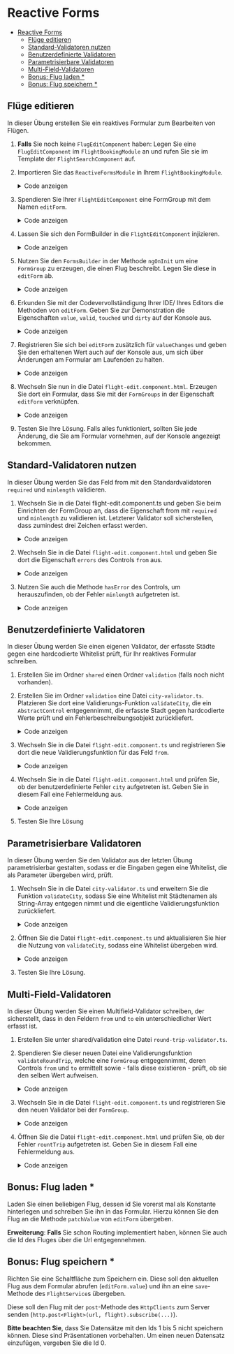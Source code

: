 # Reactive Forms

- [Reactive Forms](#reactive-forms)
    - [Flüge editieren](#fl%C3%BCge-editieren)
    - [Standard-Validatoren nutzen](#standard-validatoren-nutzen)
    - [Benutzerdefinierte Validatoren](#benutzerdefinierte-validatoren)
    - [Parametrisierbare Validatoren](#parametrisierbare-validatoren)
    - [Multi-Field-Validatoren](#multi-field-validatoren)
    - [Bonus: Flug laden *](#bonus-flug-laden)
    - [Bonus: Flug speichern *](#bonus-flug-speichern)

## Flüge editieren

In dieser Übung erstellen Sie ein reaktives Formular zum Bearbeiten von Flügen.

1. **Falls** Sie noch keine ``FlugEditComponent`` haben: Legen Sie eine ``FlugEditComponent`` im ``FlightBookingModule`` an und rufen Sie sie im Template der ``FlightSearchComponent`` auf.

2. Importieren Sie das ``ReactiveFormsModule`` in Ihrem ``FlightBookingModule``.

    <details>
    <summary>Code anzeigen</summary>
    <p>

    ```typescript
    [...]
    import { ReactiveFormsModule } from '@angular/forms';
    [...]

    @NgModule({
        [...]
        imports: [
            [...]
            ReactiveFormsModule
        ],
        [...]
    })
    export class FlightBookingModule {
    }
    ```
    
    </p>
    </details>

3. Spendieren Sie Ihrer ``FlightEditComponent`` eine FormGroup mit dem Namen ``editForm``.

    <details>
    <summary>Code anzeigen</summary>
    <p>
    
    ```typescript

    [...]
    import {FormGroup} from '@angular/forms';

    @Component({[...]})
    export class FlightEditComponent implements OnInit {

        editForm: FormGroup;
    
        [...]
    }
    ```
    
    </p>
    </details>


4. Lassen Sie sich den FormBuilder in die ``FlightEditComponent`` injizieren.

    <details>
    <summary>Code anzeigen</summary>
    <p>
    
    ```typescript
    import {[...], FormBuilder} from '@angular/forms';

    @Component({
        [...]
    })
    export class FlightEditComponent implements OnInit {
        [...]  
        constructor(private fb: FormBuilder) {
        }
        [...]
    }
    ```
    
    </p>
    </details>


5. Nutzen Sie den ``FormsBuilder`` in der Methode ``ngOnInit`` um eine ``FormGroup`` zu erzeugen, die einen Flug beschreibt. Legen Sie diese in ``editForm`` ab.

    <details>
    <summary>Code anzeigen</summary>
    <p>
    
    ```typescript

    export class FlightEditComponent implements OnInit {
        [...]  
        ngOnInit() {
            this.editForm = this.fb.group({
                id:   [1],
                from: [],
                to:   [],
                date: []
            });
        }
        [...]
    }
    ```
    
    </p>
    </details>


6. Erkunden Sie mit der Codevervollständigung Ihrer IDE/ Ihres Editors die Methoden von ``editForm``. Geben Sie zur Demonstration die Eigenschaften ``value``, ``valid``, ``touched`` und ``dirty`` auf der Konsole aus. 
    
    <details>
    <summary>Code anzeigen</summary>
    <p>

    ```typescript

    export class FlightEditComponent implements OnInit {
        [...]  
        ngOnInit() {
            [...]
            console.log(this.editForm.value);
            console.log(this.editForm.valid);
            console.log(this.editForm.touched);
            console.log(this.editForm.dirty);
        }
        [...]
    }
    ```

    </p>
    </details>

7. Registrieren Sie sich bei ``editForm`` zusätzlich für ``valueChanges`` und geben Sie den erhaltenen Wert auch auf der Konsole aus, um sich über Änderungen am Formular am Laufenden zu halten.

    <details>
    <summary>Code anzeigen</summary>
    <p>

    ```typescript

    export class FlightEditComponent implements OnInit {
    [...]  
        ngOnInit() {
            [...]
            this.editForm.valueChanges.subscribe(v => {
                console.debug('changes', v);
            });
        }
    [...]
    }
    ```

    </p>
    </details>
    
8. Wechseln Sie nun in die Datei ``flight-edit.component.html``. Erzeugen Sie dort ein Formular, dass Sie mit der ``FormGroups`` in der Eigenschaft ``editForm`` verknüpfen.

    <details>
    <summary>Code anzeigen</summary>
    <p>

    ```html
    <form [formGroup]="editForm">
        <div class="form-group">
            <label>Id:</label>
            <input formControlName="id" class="form-control">
        </div>

        <div class="form-group">
            <label>Date:</label>
            <input formControlName="date" class="form-control">
        </div>

        <div class="form-group">
            <label>From:</label>
            <input formControlName="from" class="form-control">
        </div>

        <div class="form-group">
            <label>To:</label>
            <input formControlName="to" class="form-control">
        </div>

        <div class="form-group">
            <button (click)="save()" class="btn btn-default">Save</button>
        </div>

    </form>
    ```

    </p>
    </details>

9. Testen Sie Ihre Lösung. Falls alles funktioniert, sollten Sie jede Änderung, die Sie am Formular vornehmen, auf der Konsole angezeigt bekommen.

## Standard-Validatoren nutzen

In dieser Übung werden Sie das Feld from mit den Standardvalidatoren ``required`` und ``minlength`` validieren.

1. Wechseln Sie in die Datei flight-edit.component.ts und geben Sie beim Einrichten der FormGroup an, dass die Eigenschaft from mit ``required`` und ``minlength`` zu validieren ist. Letzterer Validator soll sicherstellen, dass zumindest drei Zeichen erfasst werden.

    <details>
    <summary>Code anzeigen</summary>
    <p>

    ```typescript		
    [...]
    ngOnInit(): void {
        this.editForm = this.fb.group({
            id:   [1],
            from: [null, [Validators.required, Validators.minLength(3)]],
            to:   [null],
            date: [null]
        });

    }
    [...]		
    ```	

    </p>
    </details>

2. Wechseln Sie in die Datei ``flight-edit.component.html`` und geben Sie dort die Eigenschaft ``errors`` des Controls ``from`` aus.
 
    <details>
    <summary>Code anzeigen</summary>
    <p>

    ```TypeScript
    <input  formControlName="from">		
    [...]           
    errors: {{editForm.controls['from'].errors | json}}	
    ```

    </p>
    </details> 
 
3. Nutzen Sie auch die Methode ``hasError`` des Controls, um herauszufinden, ob der Fehler ``minlength`` aufgetreten ist.

    <details>
    <summary>Code anzeigen</summary>
    <p>

    ```TypeScript
    <input  formControlName="from" [...] >		
    [...]
    <div class="text-danger" *ngIf="editForm.controls['from'].hasError('minlength')">		
        ...minlength...
    </div>		
    ```

    </p>
    </details>

## Benutzerdefinierte Validatoren

In dieser Übung werden Sie einen eigenen Validator, der erfasste Städte gegen eine hardcodierte Whitelist prüft, für Ihr reaktives Formular schreiben. 

1. Erstellen Sie im Ordner ``shared`` einen Ordner ``validation`` (falls noch nicht vorhanden). 

2. Erstellen Sie im Ordner ``validation`` eine Datei ``city-validator.ts``. Platzieren Sie dort eine Validierungs-Funktion ``validateCity``, die ein ``AbstractControl`` entgegennimmt, die erfasste Stadt gegen hardcodierte Werte prüft und ein Fehlerbeschreibungsobjekt zurückliefert.

    <details>
    <summary>Code anzeigen</summary>
    <p>

    ```typescript
    import {AbstractControl, ValidationErrors} from '@angular/forms';

    export function validateCity(c: AbstractControl) {
        const validCities: string[] = ['Vienna', 'Cologne', 'Bern'];
        if (c.value && validCities.indexOf(c.value) === -1) {
            return {
                city: {
                    actualValue: c.value,
                    validCities: validCities
                }
            }
        }
        return null;
    }
    ```

    </p>
    </details>

3. Wechseln Sie in die Datei ``flight-edit.component.ts`` und registrieren Sie dort die neue Validierungsfunktion für das Feld ``from``.

    <details>
    <summary>Code anzeigen</summary>
    <p>

    ```typescript
    [...]
    import {validateCity} from '[...]';

    @Component({
        [...]
    })
    export class FlightEditComponent implements OnInit {
    
    ngOnInit(): void {
        this.editForm = this.fb.group({
            [...]
            from: [null, [[...], validateCity]],
            [...]
        });
    }
    ```
    </p>
    </details>

4. Wechseln Sie in die Datei ``flight-edit.component.html`` und prüfen Sie, ob der benutzerdefinierte Fehler ``city`` aufgetreten ist. Geben Sie in diesem Fall eine Fehlermeldung aus.

    <details>
    <summary>Code anzeigen</summary>
    <p>

    ```html
    [...]
    <div class="text-danger" *ngIf="editForm.controls['from'].hasError('city')">
        ...city...
    </div>
    [...]
    ```

    </p>
    </details>

5. Testen Sie Ihre Lösung

## Parametrisierbare Validatoren

In dieser Übung werden Sie den Validator aus der letzten Übung parametrisierbar gestalten, sodass er die Eingaben gegen eine Whitelist, die als Parameter übergeben wird, prüft.

1. Wechseln Sie in die Datei ``city-validator.ts`` und erweitern Sie die Funktion ``validateCity``, sodass Sie eine Whitelist mit Städtenamen als String-Array entgegen nimmt und die eigentliche Validierungsfunktion zurückliefert.

    <details>
    <summary>Code anzeigen</summary>
    <p>

    ```typescript
    import {[...], ValidatorFn} from '@angular/forms';
    [...]
    export function validateCity (validCities: string[]): ValidatorFn {
        return (c: AbstractControl) => {
            if (c.value && validCities.indexOf(c.value) === -1) {
                return {
                    city: {
                        actualValue: c.value,
                        validCities: validCities
                    }
                };
            }
            return null;
        };
    }
    ```

    </p>
    </details>

2. Öffnen Sie die Datei ``flight-edit.component.ts`` und aktualisieren Sie hier die Nutzung von ``validateCity``, sodass eine Whitelist übergeben wird.

    <details>
    <summary>Code anzeigen</summary>
    <p>

    ```typescript
    [...]
    this.editForm = this.fb.group({
        [...]
        from: [null, [[...], validateCity(['Vienna', 'Berlin', 'Gleisdorf'])]],
        [...]
        });
    [...]
    ```

    </p>
    </details>

3. Testen Sie Ihre Lösung.

## Multi-Field-Validatoren

In dieser Übung werden Sie einen Multifield-Validator schreiben, der sicherstellt, dass in den Feldern ``from`` und ``to`` ein unterschiedlicher Wert erfasst ist.

1. Erstellen Sie unter shared/validation eine Datei ``round-trip-validator.ts``. 

2. Spendieren Sie dieser neuen Datei eine Validierungsfunktion ``validateRoundTrip``, welche eine ``FormGroup`` entgegennimmt, deren Controls ``from`` und ``to`` ermittelt sowie - falls diese existieren - prüft, ob sie den selben Wert aufweisen.

    <details>
    <summary>Code anzeigen</summary>
    <p>

    ```typescript
    [...]   
    export function validateRoundTrip(g: FormGroup): object {
       let from = g.controls['from'];
       let to = g.controls['to'];

       if (!from || !to) return null;

       if (from.value === to.value) {
           return { roundTrip: true };
       }

       return null;
    }
    [...]
    ```
    </p>
    </details>

3. Wechseln Sie in die Datei ``flight-edit.component.ts`` und registrieren Sie den neuen Validator bei der ``FormGroup``.

    <details>
    <summary>Code anzeigen</summary>
    <p>

    ```typescript
    [...]
    import {validateRountTrip} from '[...]';

    @Component({
        [...]
    })
    export class FlightEditComponent implements OnInit {
    
        ngOnInit(): void {
            [...]
            this.editForm.validator = validateRoundTrip;
        }

    }
    ```
    </p>
    </details>


4. Öffnen Sie die Datei ``flight-edit.component.html`` und prüfen Sie, ob der Fehler ``rountTrip`` aufgetreten ist. Geben Sie in diesem Fall eine Fehlermeldung aus.

    <details>
    <summary>Code anzeigen</summary>
    <p>

    ```html
    [...]
    <div class="text-danger" *ngIf="editForm?.hasError('roundTrip')">
        ...roundTrip...
    </div>
    [...]
    ```

    </p>
    </details>

## Bonus: Flug laden *

Laden Sie einen beliebigen Flug, dessen id Sie vorerst mal als Konstante hinterlegen und schreiben Sie ihn in das Formular. Hierzu können Sie den Flug an die Methode ``patchValue`` von ``editForm`` übergeben.

**Erweiterung**: **Falls** Sie schon Routing implementiert haben, können Sie auch die Id des Fluges über die Url entgegennehmen.

## Bonus: Flug speichern *

Richten Sie eine Schaltfläche zum Speichern ein. Diese soll den aktuellen Flug aus dem Formular abrufen (``editForm.value``) und ihn an eine ``save``-Methode des ``FlightService``s übergeben. 

Diese soll den Flug mit der ``post``-Methode des ``HttpClients`` zum Server senden (``http.post<Flight>(url, flight).subscribe(...)``).

**Bitte beachten Sie**, dass Sie Datensätze mit den Ids 1 bis 5 nicht speichern können. Diese sind Präsentationen vorbehalten. Um einen neuen Datensatz einzufügen, vergeben Sie die Id 0.